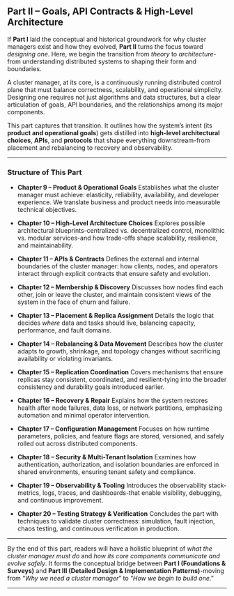 ## **Part II – Goals, API Contracts & High-Level Architecture**

If **Part I** laid the conceptual and historical groundwork for why cluster managers exist and how they evolved, **Part II** turns the focus toward *designing one*.
Here, we begin the transition from *theory* to *architecture*-from understanding distributed systems to shaping their form and boundaries.

A cluster manager, at its core, is a continuously running distributed control plane that must balance correctness, scalability, and operational simplicity. Designing one requires not just algorithms and data structures, but a clear articulation of goals, API boundaries, and the relationships among its major components.

This part captures that transition. It outlines how the system’s intent (its **product and operational goals**) gets distilled into **high-level architectural choices**, **APIs**, and **protocols** that shape everything downstream-from placement and rebalancing to recovery and observability.

---

### **Structure of This Part**

* **Chapter 9 – Product & Operational Goals**
  Establishes what the cluster manager must achieve: elasticity, reliability, availability, and developer experience. We translate business and product needs into measurable technical objectives.

* **Chapter 10 – High-Level Architecture Choices**
  Explores possible architectural blueprints-centralized vs. decentralized control, monolithic vs. modular services-and how trade-offs shape scalability, resilience, and maintainability.

* **Chapter 11 – APIs & Contracts**
  Defines the external and internal boundaries of the cluster manager: how clients, nodes, and operators interact through explicit contracts that ensure safety and evolution.

* **Chapter 12 – Membership & Discovery**
  Discusses how nodes find each other, join or leave the cluster, and maintain consistent views of the system in the face of churn and failure.

* **Chapter 13 – Placement & Replica Assignment**
  Details the logic that decides *where* data and tasks should live, balancing capacity, performance, and fault domains.

* **Chapter 14 – Rebalancing & Data Movement**
  Describes how the cluster adapts to growth, shrinkage, and topology changes without sacrificing availability or violating invariants.

* **Chapter 15 – Replication Coordination**
  Covers mechanisms that ensure replicas stay consistent, coordinated, and resilient-tying into the broader consistency and durability goals introduced earlier.

* **Chapter 16 – Recovery & Repair**
  Explains how the system restores health after node failures, data loss, or network partitions, emphasizing automation and minimal operator intervention.

* **Chapter 17 – Configuration Management**
  Focuses on how runtime parameters, policies, and feature flags are stored, versioned, and safely rolled out across distributed components.

* **Chapter 18 – Security & Multi-Tenant Isolation**
  Examines how authentication, authorization, and isolation boundaries are enforced in shared environments, ensuring tenant safety and compliance.

* **Chapter 19 – Observability & Tooling**
  Introduces the observability stack-metrics, logs, traces, and dashboards-that enable visibility, debugging, and continuous improvement.

* **Chapter 20 – Testing Strategy & Verification**
  Concludes the part with techniques to validate cluster correctness: simulation, fault injection, chaos testing, and continuous verification in production.

---

By the end of this part, readers will have a holistic blueprint of *what the cluster manager must do* and *how its core components communicate and evolve safely*.
It forms the conceptual bridge between **Part I (Foundations & Surveys)** and **Part III (Detailed Design & Implementation Patterns)**-moving from “*Why we need a cluster manager*” to “*How we begin to build one*.”

---